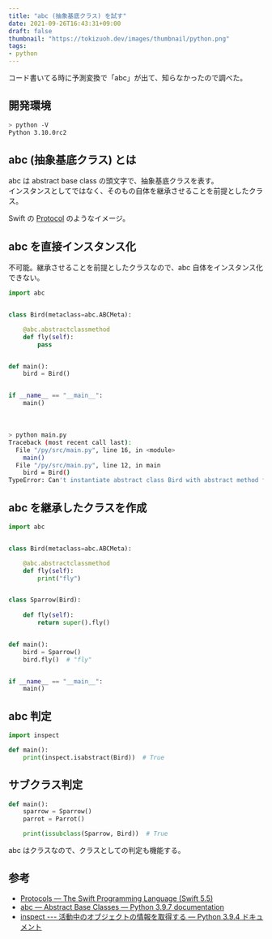 ```yaml
---
title: "abc (抽象基底クラス) を試す"
date: 2021-09-26T16:43:31+09:00
draft: false
thumbnail: "https://tokizuoh.dev/images/thumbnail/python.png"
tags:
- python
---
```

  
コード書いてる時に予測変換で「abc」が出て、知らなかったので調べた。  
  
<!--more-->  
  
## 開発環境  
  
```bash
> python -V
Python 3.10.0rc2
```
  
## abc (抽象基底クラス)  とは
  
abc は abstract base class の頭文字で、抽象基底クラスを表す。  
インスタンスとしてではなく、そのもの自体を継承させることを前提としたクラス。  
  
Swift の [Protocol](https://docs.swift.org/swift-book/LanguageGuide/Protocols.html) のようなイメージ。  
  
## abc を直接インスタンス化
  
不可能。継承させることを前提としたクラスなので、abc 自体をインスタンス化できない。  
  
```python
import abc


class Bird(metaclass=abc.ABCMeta):

    @abc.abstractclassmethod
    def fly(self):
        pass


def main():
    bird = Bird()


if __name__ == "__main__":
    main()
```
  
　
  
```bash
> python main.py
Traceback (most recent call last):
  File "/py/src/main.py", line 16, in <module>
    main()
  File "/py/src/main.py", line 12, in main
    bird = Bird()
TypeError: Can't instantiate abstract class Bird with abstract method fly
```
  
## abc を継承したクラスを作成
  
```python
import abc


class Bird(metaclass=abc.ABCMeta):

    @abc.abstractclassmethod
    def fly(self):
        print("fly")


class Sparrow(Bird):
    
    def fly(self):
        return super().fly()


def main():
    bird = Sparrow()
    bird.fly()  # "fly"


if __name__ == "__main__":
    main()
```
  
## abc 判定
  
```python
import inspect

def main():
    print(inspect.isabstract(Bird))  # True
```
  
## サブクラス判定
  
```python
def main():
    sparrow = Sparrow()
    parrot = Parrot()

    print(issubclass(Sparrow, Bird))  # True
```
  
abc はクラスなので、クラスとしての判定も機能する。  
  

  
## 参考  
  
- [Protocols — The Swift Programming Language (Swift 5.5)](https://docs.swift.org/swift-book/LanguageGuide/Protocols.html)  
- [abc — Abstract Base Classes — Python 3.9.7 documentation](https://docs.python.org/3/library/abc.html)  
- [inspect --- 活動中のオブジェクトの情報を取得する — Python 3.9.4 ドキュメント](https://docs.python.org/ja/3/library/inspect.html)  
  